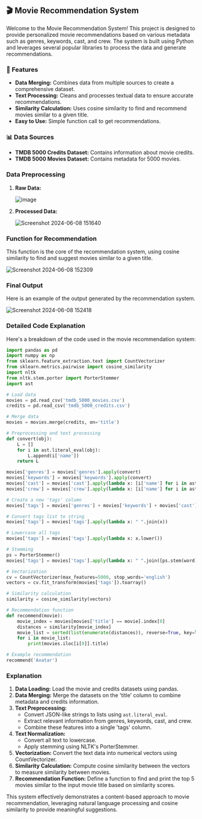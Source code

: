 ## 🎬 Movie Recommendation System

Welcome to the Movie Recommendation System! This project is designed to provide personalized movie recommendations based on various metadata such as genres, keywords, cast, and crew. The system is built using Python and leverages several popular libraries to process the data and generate recommendations.

### 🚀 Features

- **Data Merging:** Combines data from multiple sources to create a comprehensive dataset.
- **Text Processing:** Cleans and processes textual data to ensure accurate recommendations.
- **Similarity Calculation:** Uses cosine similarity to find and recommend movies similar to a given title.
- **Easy to Use:** Simple function call to get recommendations.

### 📊 Data Sources

- **TMDB 5000 Credits Dataset:** Contains information about movie credits.
- **TMDB 5000 Movies Dataset:** Contains metadata for 5000 movies.

### Data Preprocessing

1. **Raw Data:**
   
   ![image](https://github.com/Aayu-1011/Movie-Recommendation/assets/134579511/57b6fe6f-3b43-4aca-ad01-4e0f17c082a4)

2. **Processed Data:**
   
   ![Screenshot 2024-06-08 151640](https://github.com/Aayu-1011/Movie-Recommendation/assets/134579511/0ffb2a60-ccb7-40b9-a7f1-0128751a65fd)

### Function for Recommendation

This function is the core of the recommendation system, using cosine similarity to find and suggest movies similar to a given title.

![Screenshot 2024-06-08 152309](https://github.com/Aayu-1011/Movie-Recommendation/assets/134579511/766952e5-bd42-41e1-b311-30a578ee9b3c)

### Final Output

Here is an example of the output generated by the recommendation system.

![Screenshot 2024-06-08 152418](https://github.com/Aayu-1011/Movie-Recommendation/assets/134579511/f9a07ae1-710c-45ff-abdc-cd41fdd71748)

### Detailed Code Explanation

Here's a breakdown of the code used in the movie recommendation system:

```python
import pandas as pd
import numpy as np
from sklearn.feature_extraction.text import CountVectorizer
from sklearn.metrics.pairwise import cosine_similarity
import nltk
from nltk.stem.porter import PorterStemmer
import ast

# Load data
movies = pd.read_csv('tmdb_5000_movies.csv')
credits = pd.read_csv('tmdb_5000_credits.csv')

# Merge data
movies = movies.merge(credits, on='title')

# Preprocessing and text processing
def convert(obj):
    L = []
    for i in ast.literal_eval(obj):
        L.append(i['name'])
    return L

movies['genres'] = movies['genres'].apply(convert)
movies['keywords'] = movies['keywords'].apply(convert)
movies['cast'] = movies['cast'].apply(lambda x: [i['name'] for i in ast.literal_eval(x)][:3])
movies['crew'] = movies['crew'].apply(lambda x: [i['name'] for i in ast.literal_eval(x) if i['job'] == 'Director'])

# Create a new 'tags' column
movies['tags'] = movies['genres'] + movies['keywords'] + movies['cast'] + movies['crew'] + movies['overview'].apply(lambda x: x.split())

# Convert tags list to string
movies['tags'] = movies['tags'].apply(lambda x: " ".join(x))

# Lowercase all tags
movies['tags'] = movies['tags'].apply(lambda x: x.lower())

# Stemming
ps = PorterStemmer()
movies['tags'] = movies['tags'].apply(lambda x: " ".join([ps.stem(word) for word in x.split()]))

# Vectorization
cv = CountVectorizer(max_features=5000, stop_words='english')
vectors = cv.fit_transform(movies['tags']).toarray()

# Similarity calculation
similarity = cosine_similarity(vectors)

# Recommendation function
def recommend(movie):
    movie_index = movies[movies['title'] == movie].index[0]
    distances = similarity[movie_index]
    movie_list = sorted(list(enumerate(distances)), reverse=True, key=lambda x: x[1])[1:6]
    for i in movie_list:
        print(movies.iloc[i[0]].title)

# Example recommendation
recommend('Avatar')
```

### Explanation

1. **Data Loading:** Load the movie and credits datasets using pandas.
2. **Data Merging:** Merge the datasets on the 'title' column to combine metadata and credits information.
3. **Text Preprocessing:** 
   - Convert JSON-like strings to lists using `ast.literal_eval`.
   - Extract relevant information from genres, keywords, cast, and crew.
   - Combine these features into a single 'tags' column.
4. **Text Normalization:**
   - Convert all text to lowercase.
   - Apply stemming using NLTK's PorterStemmer.
5. **Vectorization:** Convert the text data into numerical vectors using CountVectorizer.
6. **Similarity Calculation:** Compute cosine similarity between the vectors to measure similarity between movies.
7. **Recommendation Function:** Define a function to find and print the top 5 movies similar to the input movie title based on similarity scores.

This system effectively demonstrates a content-based approach to movie recommendation, leveraging natural language processing and cosine similarity to provide meaningful suggestions.
